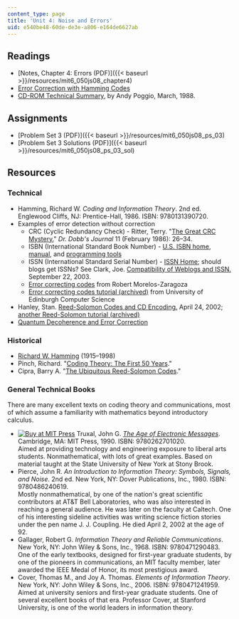 ```yaml
---
content_type: page
title: 'Unit 4: Noise and Errors'
uid: e540be48-60de-de3e-a806-e164de6627ab
---
```


Readings
--------

*   [Notes, Chapter 4: Errors (PDF)]({{< baseurl >}}/resources/mit6_050js08_chapter4)
*   [Error Correction with Hamming Codes](http://www2.rad.com/networks/1994/err_con/hamming.htm)
*   [CD-ROM Technical Summary](http://pauillac.inria.fr/~lang/hotlist/cdrom/Documents/tech-summary.html), by Andy Poggio, March, 1988.

Assignments
-----------

*   [Problem Set 3 (PDF)]({{< baseurl >}}/resources/mit6_050js08_ps_03)
*   [Problem Set 3 Solutions (PDF)]({{< baseurl >}}/resources/mit6_050js08_ps_03_sol)

Resources
---------

### Technical

*   Hamming, Richard W. _Coding and Information Theory_. 2nd ed. Englewood Cliffs, NJ: Prentice-Hall, 1986. ISBN: 9780131390720.
*   Examples of error detection without correction
    *   CRC (Cyclic Redundancy Check) - Ritter, Terry. "[The Great CRC Mystery.](http://www.ciphersbyritter.com/ARTS/CRCMYST.HTM)" _Dr. Dobb's Journal_ 11 (February 1986): 26–34.
    *   ISBN (International Standard Book Number) - [U.S. ISBN home](http://www.isbn.org/standards/home/index.asp), [manual](http://www.isbn.org/standards/home/isbn/international/ISBNmanual.asp), and [programming tools](https://www.isbn-international.org/content/tools-and-resources)
    *   ISSN (International Standard Serial Number) - [ISSN Home](http://www.issn.org/); should blogs get ISSNs? See Clark, Joe. [Compatibility of Weblogs and ISSN.](http://fawny.org/issn/compatibility/) September 22, 2003.
    *   [Error correcting codes](http://www.eccpage.com/) from Robert Morelos-Zaragoza
    *   [Error correcting codes tutorial (archived)](http://web.archive.org/web/20080211080148/http://www.dcs.ed.ac.uk/home/stg/pub/E/ecc.html) from University of Edinburgh Computer Science
*   Hanley, Stan. [Reed-Solomon Codes and CD Encoding.](https://web.archive.org/web/20180917213045/https://www.usna.edu/Users/math/wdj/_files/documents/reed-sol.htm) April 24, 2002; [another Reed-Solomon tutorial (archived)](http://web.archive.org/web/20080212023118/http://www.4i2i.com/reed_solomon_codes.htm)
*   [Quantum Decoherence and Error Correction](http://theory.caltech.edu/~quic/errors.html)

### Historical

*   [Richard W. Hamming](http://www-groups.dcs.st-andrews.ac.uk/~history/Biographies/Hamming.html) (1915–1998)
*   Pinch, Richard. "[Coding Theory: The First 50 Years](http://www.pass.maths.org.uk/issue3/codes/index.html)."
*   Cipra, Barry A. "[The Ubiquitous Reed-Solomon Codes](http://www.eccpage.com/reed_solomon_codes.html)."

### General Technical Books

There are many excellent texts on coding theory and communications, most of which assume a familiarity with mathematics beyond introductory calculus.

*   [![Buy at MIT Press](/images/mp_logo.gif)](https://mitpress.mit.edu/9780262701020) Truxal, John G. [_The Age of Electronic Messages_](https://mitpress.mit.edu/books/age-electronic-messages). Cambridge, MA: MIT Press, 1990. ISBN: 9780262701020.  
    Aimed at providing technology and engineering exposure to liberal arts students. Nonmathematical, with lots of great examples. Based on material taught at the State University of New York at Stony Brook.
*   Pierce, John R. _An Introduction to Information Theory: Symbols, Signals, and Noise_. 2nd ed. New York, NY: Dover Publications, Inc., 1980. ISBN: 9780486240619.  
    Mostly nonmathematical, by one of the nation's great scientific contributors at AT&T Bell Laboratories, who was also interested in reaching a general audience. He was later on the faculty at Caltech. One of his interesting sideline activities was writing science fiction stories under the pen name J. J. Coupling. He died April 2, 2002 at the age of 92.
*   Gallager, Robert G. _Information Theory and Reliable Communications_. New York, NY: John Wiley & Sons, Inc., 1968. ISBN: 9780471290483.  
    One of the early textbooks, designed for first-year graduate students, by one of the pioneers in communications, an MIT faculty member, later awarded the IEEE Medal of Honor, its most prestigious award.
*   Cover, Thomas M., and Joy A. Thomas. _Elements of Information Theory_. New York, NY: John Wiley & Sons, Inc., 2006. ISBN: 9780471241959.  
    Aimed at university seniors and first-year graduate students. One of several excellent books of that era. Professor Cover, at Stanford University, is one of the world leaders in information theory.